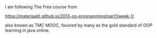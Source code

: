 I am following The Free course from

https://materiaalit.github.io/2013-oo-programming/part1/week-1/

also known as TMC MOOC, favored by many as the gold standard of OOP learning in java online.



